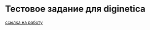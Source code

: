 # Тестовое задание для diginetica

[ссылка на работу](https://sajkeekloch.github.io/digineticaTest/)
